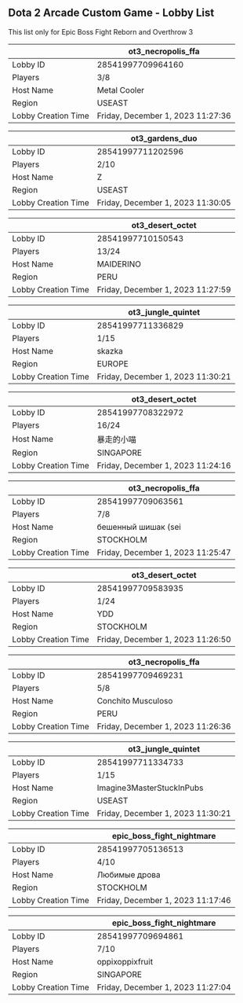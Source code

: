 ## Dota 2 Arcade Custom Game - Lobby List

This list only for Epic Boss Fight Reborn and Overthrow 3

|  | ot3_necropolis_ffa |
| ------ | ------ |
| Lobby ID | 28541997709964160 |
| Players | 3/8 |
| Host Name | Metal Cooler |
| Region | USEAST |
| Lobby Creation Time | Friday, December 1, 2023 11:27:36 |


|  | ot3_gardens_duo |
| ------ | ------ |
| Lobby ID | 28541997711202596 |
| Players | 2/10 |
| Host Name | Z |
| Region | USEAST |
| Lobby Creation Time | Friday, December 1, 2023 11:30:05 |


|  | ot3_desert_octet |
| ------ | ------ |
| Lobby ID | 28541997710150543 |
| Players | 13/24 |
| Host Name | MAIDERINO |
| Region | PERU |
| Lobby Creation Time | Friday, December 1, 2023 11:27:59 |


|  | ot3_jungle_quintet |
| ------ | ------ |
| Lobby ID | 28541997711336829 |
| Players | 1/15 |
| Host Name | skazka |
| Region | EUROPE |
| Lobby Creation Time | Friday, December 1, 2023 11:30:21 |


|  | ot3_desert_octet |
| ------ | ------ |
| Lobby ID | 28541997708322972 |
| Players | 16/24 |
| Host Name | 暴走的小喵 |
| Region | SINGAPORE |
| Lobby Creation Time | Friday, December 1, 2023 11:24:16 |


|  | ot3_necropolis_ffa |
| ------ | ------ |
| Lobby ID | 28541997709063561 |
| Players | 7/8 |
| Host Name | бешенный шишак (sei |
| Region | STOCKHOLM |
| Lobby Creation Time | Friday, December 1, 2023 11:25:47 |


|  | ot3_desert_octet |
| ------ | ------ |
| Lobby ID | 28541997709583935 |
| Players | 1/24 |
| Host Name | YDD |
| Region | STOCKHOLM |
| Lobby Creation Time | Friday, December 1, 2023 11:26:50 |


|  | ot3_necropolis_ffa |
| ------ | ------ |
| Lobby ID | 28541997709469231 |
| Players | 5/8 |
| Host Name | Conchito Musculoso |
| Region | PERU |
| Lobby Creation Time | Friday, December 1, 2023 11:26:36 |


|  | ot3_jungle_quintet |
| ------ | ------ |
| Lobby ID | 28541997711334733 |
| Players | 1/15 |
| Host Name | Imagine3MasterStuckInPubs |
| Region | USEAST |
| Lobby Creation Time | Friday, December 1, 2023 11:30:21 |


|  | epic_boss_fight_nightmare |
| ------ | ------ |
| Lobby ID | 28541997705136513 |
| Players | 4/10 |
| Host Name | Любимые дрова |
| Region | STOCKHOLM |
| Lobby Creation Time | Friday, December 1, 2023 11:17:46 |


|  | epic_boss_fight_nightmare |
| ------ | ------ |
| Lobby ID | 28541997709694861 |
| Players | 7/10 |
| Host Name | oppixoppixfruit |
| Region | SINGAPORE |
| Lobby Creation Time | Friday, December 1, 2023 11:27:04 |


